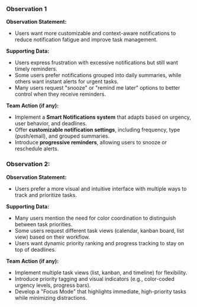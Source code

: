 ### **Observation 1**  
**Observation Statement:**  
- Users want more customizable and context-aware notifications to reduce notification fatigue and improve task management.  

**Supporting Data:**  
- Users express frustration with excessive notifications but still want timely reminders.  
- Some users prefer notifications grouped into daily summaries, while others want instant alerts for urgent tasks.  
- Many users request "snooze" or "remind me later" options to better control when they receive reminders.  

**Team Action (if any):**  
- Implement a **Smart Notifications system** that adapts based on urgency, user behavior, and deadlines.  
- Offer **customizable notification settings**, including frequency, type (push/email), and grouped summaries.  
- Introduce **progressive reminders**, allowing users to snooze or reschedule alerts.  

### **Observation 2:**
**Observation Statement:** 
- Users prefer a more visual and intuitive interface with multiple ways to track and prioritize tasks.

**Supporting Data:**
- Many users mention the need for color coordination to distinguish between task priorities.
- Some users request different task views (calendar, kanban board, list view) based on their workflow.
- Users want dynamic priority ranking and progress tracking to stay on top of deadlines.

**Team Action (if any):** 
- Implement multiple task views (list, kanban, and timeline) for flexibility.
- Introduce priority tagging and visual indicators (e.g., color-coded urgency levels, progress bars).
- Develop a "Focus Mode" that highlights immediate, high-priority tasks while minimizing distractions.
